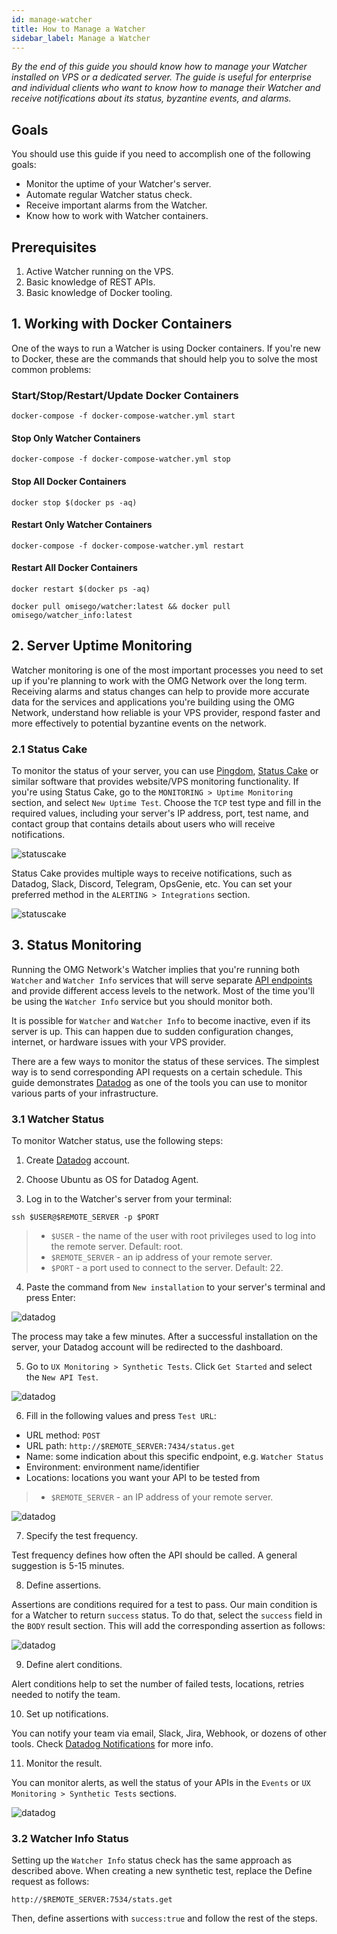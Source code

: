 ```yaml
---
id: manage-watcher
title: How to Manage a Watcher
sidebar_label: Manage a Watcher
---
```


*By the end of this guide you should know how to manage your Watcher installed on VPS or a dedicated server. The guide is useful for enterprise and individual clients who want to know how to manage their Watcher and receive notifications about its status, byzantine events, and alarms.*

## Goals

You should use this guide if you need to accomplish one of the following goals:
- Monitor the uptime of your Watcher's server.
- Automate regular Watcher status check.  
- Receive important alarms from the Watcher.
- Know how to work with Watcher containers.

## Prerequisites

1. Active Watcher running on the VPS.
2. Basic knowledge of REST APIs.
3. Basic knowledge of Docker tooling.

## 1. Working with Docker Containers

One of the ways to run a Watcher is using Docker containers. If you're new to Docker, these are the commands that should help you to solve the most common problems:

### Start/Stop/Restart/Update Docker Containers

<!--DOCUSAURUS_CODE_TABS-->
<!-- Start -->

```
docker-compose -f docker-compose-watcher.yml start
```
<!-- Stop -->

#### Stop Only Watcher Containers

```
docker-compose -f docker-compose-watcher.yml stop
```

#### Stop All Docker Containers

```
docker stop $(docker ps -aq)
```
<!-- Restart -->

#### Restart Only Watcher Containers

```
docker-compose -f docker-compose-watcher.yml restart
```

#### Restart All Docker Containers

```
docker restart $(docker ps -aq)
```
<!-- Update -->

```
docker pull omisego/watcher:latest && docker pull omisego/watcher_info:latest
```
<!--END_DOCUSAURUS_CODE_TABS-->

## 2. Server Uptime Monitoring

Watcher monitoring is one of the most important processes you need to set up if you're planning to work with the OMG Network over the long term. Receiving alarms and status changes can help to provide more accurate data for the services and applications you're building using the OMG Network, understand how reliable is your VPS provider, respond faster and more effectively to potential byzantine events on the network. 

### 2.1 Status Cake

To monitor the status of your server, you can use [Pingdom](https://www.pingdom.com/), [Status Cake](https://www.statuscake.com/) or similar software that provides website/VPS monitoring functionality. If you're using Status Cake, go to the `MONITORING > Uptime Monitoring` section, and select `New Uptime Test`. Choose the `TCP` test type and fill in the required values, including your server's IP address, port, test name, and contact group that contains details about users who will receive notifications.

![statuscake](/img/watcher/04.png)

Status Cake provides multiple ways to receive notifications, such as Datadog, Slack, Discord, Telegram, OpsGenie, etc. You can set your preferred method in the `ALERTING > Integrations` section.

![statuscake](/img/watcher/05.png)

## 3. Status Monitoring

Running the OMG Network's Watcher implies that you're running both `Watcher` and `Watcher Info` services that will serve separate [API endpoints](/api#watcher) and provide different access levels to the network. Most of the time you'll be using the `Watcher Info` service but you should monitor both.

It is possible for `Watcher` and `Watcher Info` to become inactive, even if its server is up. This can happen due to sudden configuration changes, internet, or hardware issues with your VPS provider. 

There are a few ways to monitor the status of these services. The simplest way is to send corresponding API requests on a certain schedule. This guide demonstrates [Datadog](https://www.datadoghq.com/) as one of the tools you can use to monitor various parts of your infrastructure.

### 3.1 Watcher Status

To monitor Watcher status, use the following steps:

1. Create [Datadog](https://www.datadoghq.com/) account.

2. Choose Ubuntu as OS for Datadog Agent.

3. Log in to the Watcher's server from your terminal:

```
ssh $USER@$REMOTE_SERVER -p $PORT
```

> - `$USER` - the name of the user with root privileges used to log into the remote server. Default: root.
> - `$REMOTE_SERVER` - an ip address of your remote server.
> - `$PORT` - a port used to connect to the server. Default: 22.

4. Paste the command from `New installation` to your server's terminal and press Enter:

![datadog](/img/watcher/06.png) 

The process may take a few minutes. After a successful installation on the server, your Datadog account will be redirected to the dashboard. 

5. Go to `UX Monitoring > Synthetic Tests`. Click `Get Started` and select the `New API Test`.

![datadog](/img/watcher/07.png) 

6. Fill in the following values and press `Test URL`:
- URL method: `POST`
- URL path: `http://$REMOTE_SERVER:7434/status.get`
- Name: some indication about this specific endpoint, e.g. `Watcher Status`
- Environment: environment name/identifier
- Locations: locations you want your API to be tested from

> - `$REMOTE_SERVER` - an IP address of your remote server.

![datadog](/img/watcher/08.png)

7. Specify the test frequency.

Test frequency defines how often the API should be called. A general suggestion is 5-15 minutes.

8. Define assertions.

Assertions are conditions required for a test to pass. Our main condition is for a Watcher to return `success` status. To do that, select the `success` field in the `BODY` result section. This will add the corresponding assertion as follows:

![datadog](/img/watcher/09.png)

9. Define alert conditions.

Alert conditions help to set the number of failed tests, locations, retries needed to notify the team.

10. Set up notifications.

You can notify your team via email, Slack, Jira, Webhook, or dozens of other tools. Check [Datadog Notifications](https://docs.datadoghq.com/video-categories/notifications/) for more info.

11. Monitor the result.

You can monitor alerts, as well the status of your APIs in the `Events` or `UX Monitoring > Synthetic Tests` sections.

![datadog](/img/watcher/10.png)

### 3.2 Watcher Info Status

Setting up the `Watcher Info` status check has the same approach as described above. When creating a new synthetic test, replace the Define request as follows:

```
http://$REMOTE_SERVER:7534/stats.get
```

Then, define assertions with `success:true` and follow the rest of the steps.
